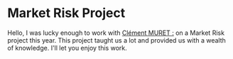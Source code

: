 # Market Risk Project

Hello, 
I was lucky enough to work with [Clément MURET :](https://www.linkedin.com/in/clementmuret/) on a Market Risk project this year. This project taught us a lot and provided us with a wealth of knowledge. I'll let you enjoy this work.
